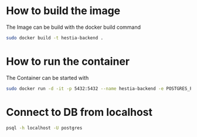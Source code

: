 # How to build the image
The Image can be build with the docker build command
```Bash
sudo docker build -t hestia-backend .
```
# How to run the container
The Container can be started with 
```Bash
sudo docker run -d -it -p 5432:5432 --name hestia-backend -e POSTGRES_PASSWORD=123 hestia-backend
```
# Connect to DB from localhost
```Bash
psql -h localhost -U postgres
```
